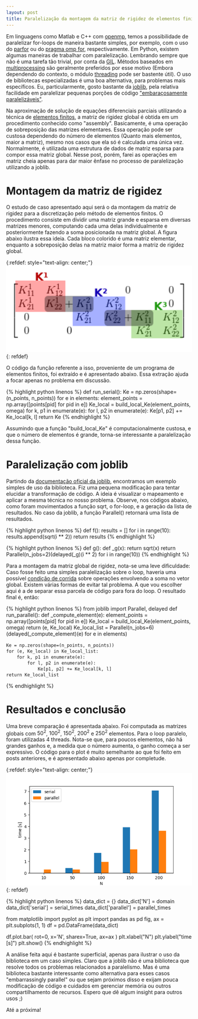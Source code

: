 ```yaml
---
layout: post
title: Paralelização da montagem da matriz de rigidez de elementos finitos em Python com joblib
---
```


Em linguagens como Matlab e C++ com [openmp](https://www.openmp.org/), temos a possibilidade de paralelizar
for-loops de maneira bastante simples, por exemplo, com o uso do [parfor](https://www.mathworks.com/help/parallel-computing/parfor.html)
ou do [pragma omp for](https://www.openmp.org/wp-content/uploads/openmp-examples-5.0.0.pdf), respectivamente.
Em Python, existem algumas maneiras de trabalhar com paralelização. Lembrando sempre
que não é uma tarefa tão trivial, por conta da [GIL](https://docs.python.org/2/glossary.html#term-global-interpreter-lock).
Métodos baseados em [multiprocessing](https://docs.python.org/2/library/multiprocessing.html)
são geralmente preferidos por esse motivo (Embora dependendo do contexto, o módulo
[threading](https://docs.python.org/2/library/threading.html) pode ser bastente útil). 
O uso de bibliotecas especializadas é uma boa alternativa, para problemas mais específicos.
Eu, particularmente, gosto bastante da [joblib](https://joblib.readthedocs.io/),
pela relativa facilidade em paralelizar pequenas porções de código ["embaraçosamente paralelizáveis"](https://en.wikipedia.org/wiki/Embarrassingly_parallel).

Na aproximação de solução de equações diferenciais parciais utilizando a técnica
de [elementos finitos](https://pt.wikipedia.org/wiki/M%C3%A9todo_dos_elementos_finitos),
a matriz de rigidez global é obtida em um procedimento conhecido como "assembly".
Basicamente, é uma operação de sobreposição das matrizes elementares.
Essa operação pode ser custosa dependendo do número de elementos (Quanto mais elementos, maior a matriz), mesmo
nos casos que ela só é calculada uma única vez. Normalmente, é utilizada uma estrutura
de dados de matriz esparsa para compor essa matriz global.
Nesse post, porém, farei as operações em matriz cheia apenas para dar maior ênfase
no processo de paralelização utilizando a joblib.


# Montagem da matriz de rigidez

O estudo de caso apresentado aqui será o da montagem da matriz de rigidez para
a discretização pelo método de elementos finitos. O procedimento
consiste em dividir uma matriz grande e esparsa em diversas matrizes menores,
computando cada uma delas individualmente e posteriormente fazendo a soma posicionada
na matriz global. A figura abaixo ilustra essa ideia. Cada bloco colorido é uma matriz
elementar, enquanto a sobreposição delas na matriz maior forma a matriz de rigidez global.

{:refdef: style="text-align: center;"}
![](/images/post6-img2.png)
{: refdef}

O código da função referente a isso, proveniente de um programa de elementos finitos,
foi extraído e é apresentado abaixo. Essa extração ajuda a focar apenas
no problema em discussão.

{% highlight python linenos %}
def run_serial():
    Ke = np.zeros(shape=(n_points, n_points))
    for e in elements:
        element_points = np.array([points[pid] for pid in e])
        Ke_local = build_local_Ke(element_points, omega)
        for k, p1 in enumerate(e):
            for l, p2 in enumerate(e):
                Ke[p1, p2] += Ke_local[k, l]
    return Ke
{% endhighlight %}

Assumindo que a função "build_local_Ke" é computacionalmente custosa, e que o número
de elementos é grande, torna-se interessante a paralelização dessa função.


# Paralelização com joblib

Partindo da [documentação oficial da joblib](https://joblib.readthedocs.io/en/latest/parallel.html),
encontramos um exemplo simples de uso da biblioteca. Fiz uma pequena modificação para
tentar elucidar a transformação de código. A ideia é visualizar o mapeamento e aplicar
a mesma técnica no nosso problema. Observe, nos códigos abaixo, como foram movimentados
a função sqrt, o for-loop, e a geração da lista de resultados. No caso da joblib, a função
Parallel() retornará uma lista de resultados.

{% highlight python linenos %}
def f():
    results = []
    for i in range(10):
        results.append(sqrt(i ** 2))
    return results
{% endhighlight %}

{% highlight python linenos %}
def g():
    def _g(x):
        return sqrt(x)
    return Parallel(n_jobs=2)(delayed(_g)(i ** 2) for i in range(10))
{% endhighlight %}

Para a montagem da matriz global de rigidez, nota-se uma leve dificuldade: Caso fosse feito uma simples
paralelização sobre o loop, haveria uma possível [condição de corrida](https://pt.wikipedia.org/wiki/Condi%C3%A7%C3%A3o_de_corrida)
sobre operações envolvendo a soma no vetor global. Existem várias formas de evitar tal problema. A
que vou escolher aqui é a de separar essa parcela de código para fora do loop. O
resultado final é, então:

{% highlight python linenos %}
from joblib import Parallel, delayed
def run_parallel():
    def _compute_element(e):
        element_points = np.array([points[pid] for pid in e])
        Ke_local = build_local_Ke(element_points, omega)
        return (e, Ke_local)
    Ke_local_list = Parallel(n_jobs=6)(delayed(_compute_element)(e) for e in elements)

    Ke = np.zeros(shape=(n_points, n_points))
    for (e, Ke_local) in Ke_local_list:
        for k, p1 in enumerate(e):
            for l, p2 in enumerate(e):
                Ke[p1, p2] += Ke_local[k, l]
    return Ke_local_list
{% endhighlight %}


# Resultados e conclusão

Uma breve comparação é apresentada abaixo. Foi computada as matrizes globais com
$50^2$, $100^2$, $150^2$, $200^2$ e $250^2$ elementos. Para o loop paralelo, foram
utilizadas 4 threads. Nota-se que, para poucos elementos, não há grandes ganhos e,
a medida que o número aumenta, o ganho começa a ser expressivo. O código para o plot
é muito semelhante ao que foi feito em posts anteriores, e é apresentado abaixo
apenas por completude.

{:refdef: style="text-align: center;"}
![](/images/post6-img1.png)
{: refdef}

{% highlight python linenos %}
data_dict = {}
data_dict['N'] = domain
data_dict['serial'] = serial_times
data_dict['parallel'] = parallel_times

from matplotlib import pyplot as plt
import pandas as pd
fig, ax = plt.subplots(1, 1)
df = pd.DataFrame(data_dict)

df.plot.bar(
    rot=0,
    x='N',
    sharex=True,
    ax=ax
)
plt.xlabel("N")
plt.ylabel("time [s]")
plt.show()
{% endhighlight %}

A análise feita aqui é bastante superficial, apenas para ilustrar o uso da biblioteca
em um caso simples. Claro que a joblib não é uma biblioteca que resolve todos os problemas
relacionados a paralelismo. Mas é uma biblioteca bastante interessante como alternativa
para esses casos "embarrassingly parallel" ou que sejam próximos disso e exijam
pouca modificação de código e cuidados em gerenciar memória ou outros compartilhamento
de recursos. Espero que dê algum insight para outros usos ;)

Até a próxima!
